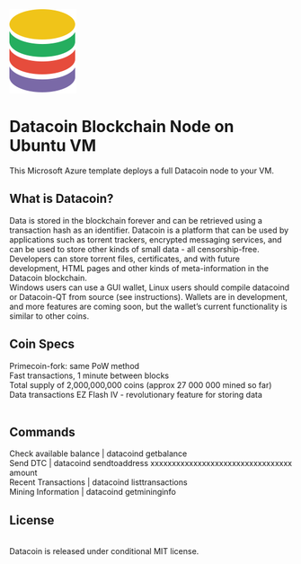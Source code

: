 
<html>
<img src="images/hdata.png"/>
<h1>Datacoin Blockchain Node on Ubuntu VM</h1>
<body>
This Microsoft Azure template deploys a full Datacoin node to your VM.
</br>
<h2>What is Datacoin?</h2>
Data is stored in the blockchain forever and can be retrieved using a transaction hash as an identifier. 
Datacoin is a platform that can be used by applications such as torrent trackers, encrypted messaging services, 
and can be used to store other kinds of small data - all censorship-free.</br>
Developers can store torrent files, certificates, and with future development, HTML pages and other kinds of meta-information 
in the Datacoin blockchain.</br>
Windows users can use a GUI wallet, Linux users should compile datacoind or Datacoin-QT from source (see instructions). 
Wallets are in development, and more features are coming soon, but the wallet’s current functionality is similar to other coins.
</br>
<h2>Coin Specs</h2>
Primecoin-fork: same PoW method</br>
Fast transactions, 1 minute between blocks</br>
Total supply of 2,000,000,000 coins  (approx 27 000 000 mined so far)</br>
Data transactions EZ Flash IV - revolutionary feature for storing data</br>
</br>
<h2>Commands</h2>
Check available balance | datacoind getbalance</br>
Send DTC | datacoind sendtoaddress xxxxxxxxxxxxxxxxxxxxxxxxxxxxxxxxx amount</br>
Recent Transactions | datacoind listtransactions</br>
Mining Information | datacoind getmininginfo</br>

<h2>License</h2></br>
Datacoin is released under conditional MIT license.

</body>
</html>
